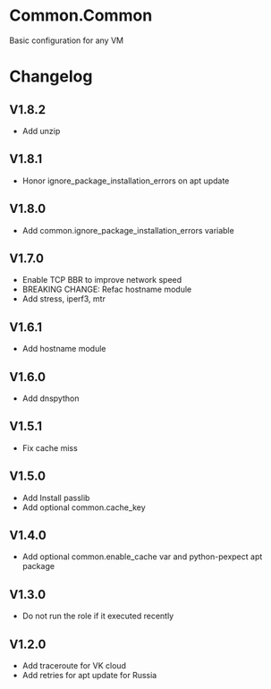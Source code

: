 # Common.Common

Basic configuration for any VM

# Changelog

## V1.8.2

- Add unzip

## V1.8.1

- Honor ignore_package_installation_errors on apt update

## V1.8.0

- Add common.ignore_package_installation_errors variable

## V1.7.0

- Enable TCP BBR to improve network speed
- BREAKING CHANGE: Refac hostname module
- Add stress, iperf3, mtr

## V1.6.1

- Add hostname module

## V1.6.0

- Add dnspython

## V1.5.1

- Fix cache miss

## V1.5.0

- Add Install passlib
- Add optional common.cache_key

## V1.4.0

- Add optional common.enable_cache var and python-pexpect apt package

## V1.3.0

- Do not run the role if it executed recently

## V1.2.0

- Add traceroute for VK cloud
- Add retries for apt update for Russia